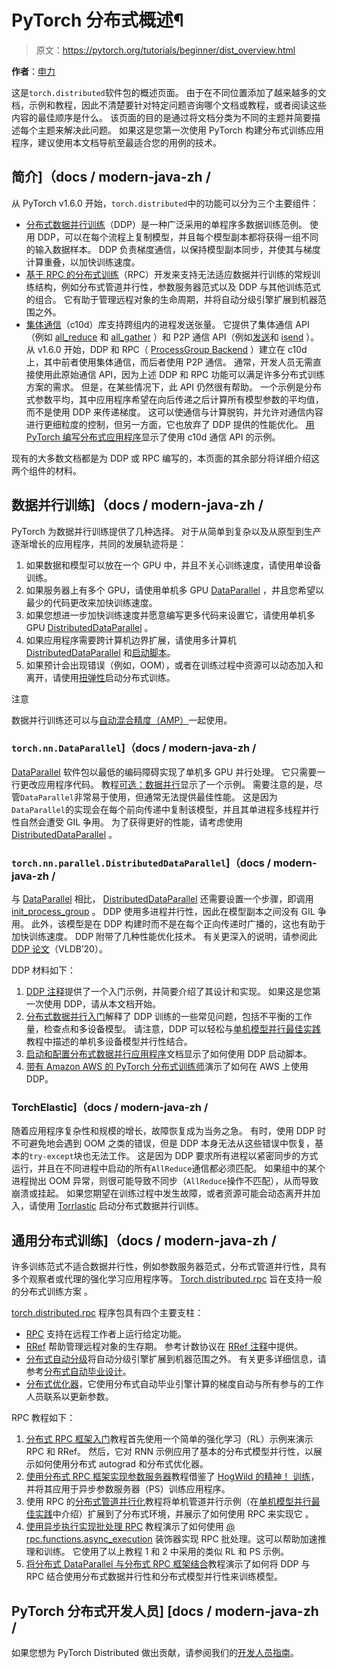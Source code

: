 # PyTorch 分布式概述¶

> 原文：<https://pytorch.org/tutorials/beginner/dist_overview.html>

**作者**：[申力](https://mrshenli.github.io/)

这是`torch.distributed`软件包的概述页面。 由于在不同位置添加了越来越多的文档，示例和教程，因此不清楚要针对特定​​问题咨询哪个文档或教程，或者阅读这些内容的最佳顺序是什么。 该页面的目的是通过将文档分类为不同的主题并简要描述每个主题来解决此问题。 如果这是您第一次使用 PyTorch 构建分布式训练应用程序，建议使用本文档导航至最适合您的用例的技术。

## 简介]（docs / modern-java-zh /

从 PyTorch v1.6.0 开始，`torch.distributed`中的功能可以分为三个主要组件：

*   [分布式数据并行训练](https://pytorch.org/docs/master/generated/torch.nn.parallel.DistributedDataParallel.html)（DDP）是一种广泛采用的单程序多数据训练范例。 使用 DDP，可以在每个流程上复制模型，并且每个模型副本都将获得一组不同的输入数据样本。 DDP 负责梯度通信，以保持模型副本同步，并使其与梯度计算重叠，以加快训练速度。
*   [基于 RPC 的分布式训练](https://pytorch.org/docs/master/rpc.html)（RPC）开发来支持无法适应数据并行训练的常规训练结构，例如分布式管道并行性，参数服务器范式以及 DDP 与其他训练范式的组合。 它有助于管理远程对象的生命周期，并将自动分级引擎扩展到机器范围之外。
*   [集体通信](https://pytorch.org/docs/stable/distributed.html)（c10d）库支持跨组内的进程发送张量。 它提供了集体通信 API（例如 [all_reduce](https://pytorch.org/docs/stable/distributed.html#torch.distributed.all_reduce) 和 [all_gather](https://pytorch.org/docs/stable/distributed.html#torch.distributed.all_gather) ）和 P2P 通信 API（例如[发送](https://pytorch.org/docs/stable/distributed.html#torch.distributed.send)和 [isend](https://pytorch.org/docs/stable/distributed.html#torch.distributed.isend) ）。 从 v1.6.0 开始，DDP 和 RPC（ [ProcessGroup Backend](https://pytorch.org/docs/master/rpc.html#process-group-backend) ）建立在 c10d 上，其中前者使用集体通信，而后者使用 P2P 通信。 通常，开发人员无需直接使用此原始通信 API，因为上述 DDP 和 RPC 功能可以满足许多分布式训练方案的需求。 但是，在某些情况下，此 API 仍然很有帮助。 一个示例是分布式参数平均，其中应用程序希望在向后传递之后计算所有模型参数的平均值，而不是使用 DDP 来传递梯度。 这可以使通信与计算脱钩，并允许对通信内容进行更细粒度的控制，但另一方面，它也放弃了 DDP 提供的性能优化。 [用 PyTorch 编写分布式应用程序](https://pytorch.org/tutorials/intermediate/dist_tuto.html)显示了使用 c10d 通信 API 的示例。

现有的大多数文档都是为 DDP 或 RPC 编写的，本页面的其余部分将详细介绍这两个组件的材料。

## 数据并行训练]（docs / modern-java-zh /

PyTorch 为数据并行训练提供了几种选择。 对于从简单到复杂以及从原型到生产逐渐增长的应用程序，共同的发展轨迹将是：

1.  如果数据和模型可以放在一个 GPU 中，并且不关心训练速度，请使用单设备训练。
2.  如果服务器上有多个 GPU，请使用单机多 GPU [DataParallel](https://pytorch.org/docs/master/generated/torch.nn.DataParallel.html) ，并且您希望以最少的代码更改来加快训练速度。
3.  如果您想进一步加快训练速度并愿意编写更多代码来设置它，请使用单机多 GPU [DistributedDataParallel](https://pytorch.org/docs/master/generated/torch.nn.parallel.DistributedDataParallel.html) 。
4.  如果应用程序需要跨计算机边界扩展，请使用多计算机 [DistributedDataParallel](https://pytorch.org/docs/master/generated/torch.nn.parallel.DistributedDataParallel.html) 和[启动脚本](https://github.com/pytorch/examples/blob/master/distributed/ddp/README.md)。
5.  如果预计会出现错误（例如，OOM），或者在训练过程中资源可以动态加入和离开，请使用[扭弹性](https://pytorch.org/elastic)启动分布式训练。

注意

数据并行训练还可以与[自动混合精度（AMP）](https://pytorch.org/docs/master/notes/amp_examples.html#working-with-multiple-gpus)一起使用。

### `torch.nn.DataParallel`]（docs / modern-java-zh /

[DataParallel](https://pytorch.org/docs/master/generated/torch.nn.DataParallel.html) 软件包以最低的编码障碍实现了单机多 GPU 并行处理。 它只需要一行更改应用程序代码。 教程[可选：数据并行](https://pytorch.org/tutorials/beginner/blitz/data_parallel_tutorial.html)显示了一个示例。 需要注意的是，尽管`DataParallel`非常易于使用，但通常无法提供最佳性能。 这是因为`DataParallel`的实现会在每个前向传递中复制该模型，并且其单进程多线程并行性自然会遭受 GIL 争用。 为了获得更好的性能，请考虑使用 [DistributedDataParallel](https://pytorch.org/docs/master/generated/torch.nn.parallel.DistributedDataParallel.html) 。

### `torch.nn.parallel.DistributedDataParallel`]（docs / modern-java-zh /

与 [DataParallel](https://pytorch.org/docs/master/generated/torch.nn.DataParallel.html) 相比， [DistributedDataParallel](https://pytorch.org/docs/master/generated/torch.nn.parallel.DistributedDataParallel.html) 还需要设置一个步骤，即调用 [init_process_group](https://pytorch.org/docs/stable/distributed.html#torch.distributed.init_process_group) 。 DDP 使用多进程并行性，因此在模型副本之间没有 GIL 争用。 此外，该模型是在 DDP 构建时而不是在每个正向传递时广播的，这也有助于加快训练速度。 DDP 附带了几种性能优化技术。 有关更深入的说明，请参阅此 [DDP 论文](https://arxiv.org/abs/2006.15704)（VLDB’20）。

DDP 材料如下：

1.  [DDP 注释](https://pytorch.org/docs/stable/notes/ddp.html)提供了一个入门示例，并简要介绍了其设计和实现。 如果这是您第一次使用 DDP，请从本文档开始。
2.  [分布式数据并行入门](../intermediate/ddp_tutorial.html)解释了 DDP 训练的一些常见问题，包括不平衡的工作量，检查点和多设备模型。 请注意，DDP 可以轻松与[单机模型并行最佳实践](../intermediate/model_parallel_tutorial.html)教程中描述的单机多设备模型并行性结合。
3.  [启动和配置分布式数据并行应用程序](https://github.com/pytorch/examples/blob/master/distributed/ddp/README.md)文档显示了如何使用 DDP 启动脚本。
4.  [带有 Amazon AWS 的 PyTorch 分布式训练师](aws_distributed_training_tutorial.html)演示了如何在 AWS 上使用 DDP。

### TorchElastic]（docs / modern-java-zh /

随着应用程序复杂性和规模的增长，故障恢复成为当务之急。 有时，使用 DDP 时不可避免地会遇到 OOM 之类的错误，但是 DDP 本身无法从这些错误中恢复，基本的`try-except`块也无法工作。 这是因为 DDP 要求所有进程以紧密同步的方式运行，并且在不同进程中启动的所有`AllReduce`通信都必须匹配。 如果组中的某个进程抛出 OOM 异常，则很可能导致不同步（`AllReduce`操作不匹配），从而导致崩溃或挂起。 如果您期望在训练过程中发生故障，或者资源可能会动态离开并加入，请使用 [Torrlastic](https://pytorch.org/elastic) 启动分布式数据并行训练。

## 通用分布式训练]（docs / modern-java-zh /

许多训练范式不适合数据并行性，例如参数服务器范式，分布式管道并行性，具有多个观察者或代理的强化学习应用程序等。 [Torch.distributed.rpc](https://pytorch.org/docs/master/rpc.html) 旨在支持一般的分布式训练方案 。

[torch.distributed.rpc](https://pytorch.org/docs/master/rpc.html) 程序包具有四个主要支柱：

*   [RPC](https://pytorch.org/docs/master/rpc.html#rpc) 支持在远程工作者上运行给定功能。
*   [RRef](https://pytorch.org/docs/master/rpc.html#rref) 帮助管理远程对象的生存期。 参考计数协议在 [RRef 注释](https://pytorch.org/docs/master/rpc/rref.html#remote-reference-protocol)中提供。
*   [分布式自动分级](https://pytorch.org/docs/master/rpc.html#distributed-autograd-framework)将自动分级引擎扩展到机器范围之外。 有关更多详细信息，请参考[分布式自动毕业设计](https://pytorch.org/docs/master/rpc/distributed_autograd.html#distributed-autograd-design)。
*   [分布式优化器](https://pytorch.org/docs/master/rpc.html#module-torch.distributed.optim)，它使用分布式自动毕业引擎计算的梯度自动与所有参与的工作人员联系以更新参数。

RPC 教程如下：

1.  [分布式 RPC 框架入门](../intermediate/rpc_tutorial.html)教程首先使用一个简单的强化学习（RL）示例来演示 RPC 和 RRef。 然后，它对 RNN 示例应用了基本的分布式模型并行性，以展示如何使用分布式 autograd 和分布式优化器。
2.  [使用分布式 RPC 框架实现参数服务器](../intermediate/rpc_param_server_tutorial.html)教程借鉴了 [HogWild 的精神！ 训练](https://people.eecs.berkeley.edu/~brecht/papers/hogwildTR.pdf)，并将其应用于异步参数服务器（PS）训练应用程序。
3.  使用 RPC 的[分布式管道并行化](../intermediate/dist_pipeline_parallel_tutorial.html)教程将单机管道并行示例（在[单机模型并行最佳实践](../intermediate/model_parallel_tutorial.html)中介绍）扩展到了分布式环境，并展示了如何使用 RPC 来实现它 。
4.  [使用异步执行实现批处理 RPC](../intermediate/rpc_async_execution.html) 教程演示了如何使用 [@ rpc.functions.async_execution](https://pytorch.org/docs/master/rpc.html#torch.distributed.rpc.functions.async_execution) 装饰器实现 RPC 批处理。这可以帮助加速推理和训练。 它使用了以上教程 1 和 2 中采用的类似 RL 和 PS 示例。
5.  [将分布式 DataParallel 与分布式 RPC 框架结合](../advanced/rpc_ddp_tutorial.html)教程演示了如何将 DDP 与 RPC 结合使用分布式数据并行性和分布式模型并行性来训练模型。

## PyTorch 分布式开发人员] [docs / modern-java-zh /

如果您想为 PyTorch Distributed 做出贡献，请参阅我们的[开发人员指南](https://github.com/pytorch/pytorch/blob/master/torch/distributed/CONTRIBUTING.md)。